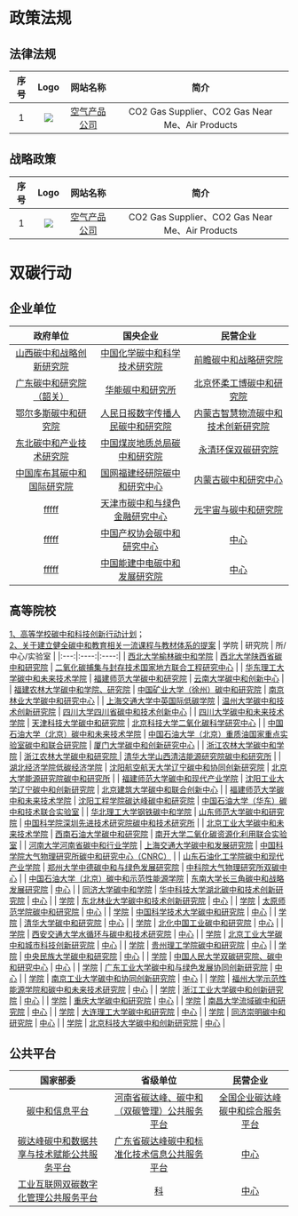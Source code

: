 # 政策法规
## 法律法规
| 序号 | Logo | 网站名称 | 简介 | 
|:---:|:----:|:----:|:----:|
| 1 | ![](https://www.airproducts.com/-/media/airproducts/air-products-logo.png?h=43&la=en&w=198&hash=90A24EFA57CB0806A7B5EBFC0FC78336) | [空气产品公司](https://www.airproducts.com/gases/carbon-dioxide) | CO2 Gas Supplier、CO2 Gas Near Me、Air Products |
## 战略政策
| 序号 | Logo | 网站名称 | 简介 | 
|:---:|:----:|:----:|:----:|
| 1 | ![](https://www.airproducts.com/-/media/airproducts/air-products-logo.png?h=43&la=en&w=198&hash=90A24EFA57CB0806A7B5EBFC0FC78336) | [空气产品公司](https://www.airproducts.com/gases/carbon-dioxide) | CO2 Gas Supplier、CO2 Gas Near Me、Air Products |

# 双碳行动
## 企业单位
| 政府单位 | 国央企业 | 民营企业 |
|:---:|:----:|:----:|
| [山西碳中和战略创新研究院](https://zgq.shanxi.gov.cn/ywdt_0/qnyw_71397/202110/t20211022_2794365.shtml) | [中国化学碳中和科学技术研究院](http://www.chinahualueng.com/default/detail/773) | [前瞻碳中和战略研究院](https://bg.qianzhan.com/tanzhonghe/) |
| [广东碳中和研究院（韶关）](http://www.gicn.ac.cn/) | [华能碳中和研究所](https://www.chng.com.cn/detail_jtyw/-/article/ccgb60va5Gwc/v/915471.html) | [北京怀柔工博碳中和研究院](https://view.inews.qq.com/k/20210817A04DRU00?web_channel=wap&openApp=false&f=newdc) |
| [鄂尔多斯碳中和研究院](http://ordostzh.cn/index.html) | [人民日报数字传播人民碳中和研究院](https://www.cdmfund.org/29024.html) | [内蒙古智慧物流碳中和技术创新研究院](https://www.eco.gov.cn/news_info/57319.html) |
| [东北碳中和产业技术研究院](http://lyt.ln.gov.cn/sy_143513/snzx/202107/t20210716_4217903.html) | [中国煤炭地质总局碳中和研究院](http://kczy.ccgc.cn/newsinfo/1882203.html) | [永清环保双碳研究院](http://www.yonker.com.cn/index.php?m=content&c=index&a=show&catid=31&id=1363#) |
| [中国库布其碳中和国际研究院](http://www.cssn.cn/whjs/whjs_whcy/202102/t20210210_5311564.shtml) | [国网福建经研院碳中和研究中心](https://news.bjx.com.cn/html/20210827/1173136.shtml) | [内蒙古碳中和研究中心](http://www.nmgsb.com.cn/system/yaowen/2022/062R4K2022.html) |
| [fffff](http://www.gicn.ac.cn/) | [天津市碳中和与绿色金融研究中心](https://www.tjcac.gov.cn/tjsg/cxyy/202108/t20210813_5533818.html) | [元宇宙与碳中和研究院](https://yyzcn.cn/blog/diary/1077.html) |
| [fffff](http://www.gicn.ac.cn/) | [中国产权协会碳中和研究中心](http://gs.people.com.cn/n2/2021/0514/c183360-34725783.html) | [中心](http://www.nmgsb.com.cn/system/yaowen/2022/062R4K2022.html) |
| [fffff](http://www.gicn.ac.cn/) | [中国能建中电碳中和发展研究院](http://www.ceec.net.cn/art/2022/6/11/art_11019_2521949.html) | [中心](http://www.nmgsb.com.cn/system/yaowen/2022/062R4K2022.html) |

## 高等院校
[1、高等学校碳中和科技创新行动计划](http://www.gov.cn/zhengce/zhengceku/2021-07/29/content_5628172.htm)；<br>
[2、关于建立健全碳中和教育相关一流课程与教材体系的提案](http://www.moe.gov.cn/jyb_xxgk/xxgk_jyta/jyta_gaojiaosi/202208/t20220819_654024.html)
| 学院 | 研究院 | 所/中心/实验室 |
|:---:|:----:|:----:|
| [西北大学榆林碳中和学院](https://tzhxy.nwu.edu.cn/) | [西北大学陕西省碳中和研究院](https://tzhxy.nwu.edu.cn/) | [二氧化碳捕集与封存技术国家地方联合工程研究中心](https://ccus.nwu.edu.cn/index.htm) |
| [华东理工大学碳中和未来技术学院](https://zhxy.ecust.edu.cn/2021/0917/c6479a133287/page.htm) | [福建师范大学碳中和研究院](https://facn.fjnu.edu.cn/main.htm) | [云南大学碳中和创新中心](http://www.news.ynu.edu.cn/info/1093/27358.htm) |
| [福建农林大学碳中和学院、研究院](https://lxy.fafu.edu.cn/main.htm) | [中国矿业大学（徐州）碳中和研究院](https://lcei.cumt.edu.cn/) | [南京林业大学碳中和研究中心](https://news.eol.cn/dongtai/202107/t20210722_2138930.shtml) |
| [上海交通大学中英国际低碳学院](https://lcc.sjtu.edu.cn/) | [温州大学碳中和技术创新研究院](http://www.wzutiicn.com/) | [四川大学四川省碳中和技术创新中心](https://www.scu.edu.cn/info/1203/18379.htm) |
| [四川大学碳中和未来技术学院](https://www.scu.edu.cn/zzjg/xysz.htm#) | [天津科技大学碳中和研究院](http://news.tust.edu.cn/kdxw/c8f87967338b4023911d89e4ab0a1b13.htm) | [北京科技大学二氧化碳科学研究中心](https://news.ustb.edu.cn/info/1087/1613.htm) |
| [中国石油大学（北京）碳中和未来技术学院](https://www.cup.edu.cn/CCNFT/) | [中国石油大学（北京）重质油国家重点实验室碳中和联合研究院](https://www.cup.edu.cn/heavyoil/index.htm) | [厦门大学碳中和创新研究中心](https://coe.xmu.edu.cn/NewsShow.aspx?Id=16364) |
| [浙江农林大学碳中和学院](https://et.zafu.edu.cn/index.htm) | [浙江农林大学碳中和研究院  ](https://icn.zafu.edu.cn/) | [清华大学山西清洁能源研究院碳中和研究所](http://www.sice-tsinghua.org/index.php/research16) |
| [湖北经济学院低碳经济学院](http://dtjj.hbue.edu.cn/) | [沈阳航空航天大学辽宁碳中和协同创新研究院](https://www.sau.edu.cn/info/1041/3188.htm) | [北京大学能源研究院碳中和研究所](https://energy.pku.edu.cn/tzgg/yjyxw/0b2acfa608244495acceb36b792637ee.htm) |
| [福建师范大学碳中和现代产业学院](https://env.fjnu.edu.cn/main.htm) | [沈阳工业大学辽宁碳中和创新研究院](https://www.eol.cn/news/dongtai/202109/t20210923_2158226.shtml) | [北京建筑大学碳中和联合创新中心](https://xww.bucea.edu.cn/tgx/889befd59f13439d9af266a4ce92dc35.htm) |
| [福建师范大学碳中和未来技术学院](https://geo.fjnu.edu.cn/main.htm) | [沈阳工程学院碳达峰碳中和研究院](http://sie.edu.cn/info/1234/3376.htm) | [中国石油大学（华东）碳中和技术联合实验室](https://news.upc.edu.cn/info/1432/107239.htm) |
| [华北理工大学钢铁碳中和学院](http://newstest.ncst.edu.cn/col/1393558054724/2022/04/29/1651219946075.html) | [山东师范大学碳中和研究院](http://www.qlshx.sdnu.edu.cn/info/10445/125376.htm) | [中国科学院深圳先进技术研究院碳中和技术研究所](https://www.siat.ac.cn/jgsz2016/jgdh2016/kybm2016/tzhjsyjs2021/tzhjianjie/) |
| [北京工业大学碳中和未来技术学院](https://news.bjut.edu.cn/info/1002/3653.htm) | [西南石油大学碳中和研究院](https://www.swpu.edu.cn/news/info/2511/5599.htm) | [南开大学二氧化碳资源化利用联合实验室](http://news.nankai.edu.cn/ywsd/system/2021/06/25/030046956.shtml) |
| [河南大学河南省碳中和行业学院](https://ccce.henu.edu.cn/info/1534/11863.htm) | [上海交通大学碳中和发展研究院](https://ricn.sjtu.edu.cn/) | [中国科学院大气物理研究所碳中和研究中心（CNRC）](http://iap.cas.cn/gb/jgsz/kyxt/202103/t20210318_5978918.html) |
| [山东石油化工学院碳中和现代产业学院](https://www.sdipct.edu.cn/info/1047/4672.htm) | [郑州大学中德碳中和与绿色发展研究院](http://www.zzu.edu.cn/info/1217/76531.htm) | [中科院大气物理研究所双碳中心](http://cne.iap.ac.cn/) |
| [中国石油大学（北京）碳中和示范性能源学院](https://www.cup.edu.cn/ccne/szdw/index.htm) | [东南大学长三角碳中和战略发展研究院](http://ttc.seu.edu.cn/CMS/c-1049) | [中心](https://www.airprod.com/) |
| [同济大学碳中和学院](https://news.tongji.edu.cn/info/1003/79902.htm) | [华中科技大学湖北碳中和技术创新研究院](https://www.ncsti.gov.cn/kjdt/kjrd/202203/t20220324_63571.html) | [中心](https://www.airprod.com/) |
| [学院](https://www.airpr) | [东北林业大学碳中和技术创新研究院](https://news.nefu.edu.cn/info/1099/22532.htm) | [中心](https://www.airprod.com/) |
| [学院](https://www.airpr) | [太原师范学院碳中和研究院](https://www.tynu.edu.cn/info/1055/8137.htm) | [中心](https://www.airprod.com/) |
| [学院](https://www.airpr) | [中国科学技术大学碳中和研究院](https://po.ustc.edu.cn/2022/0123/c19836a544963/page.htm) | [中心](https://www.airprod.com/) |
| [学院](https://www.airpr) | [清华大学碳中和研究院](https://www.icon.tsinghua.edu.cn/) | [中心](https://www.airprod.com/) |
| [学院](https://www.airpr) | [北化中国工业碳中和研究院](https://bicci.buct.edu.cn/main.htm) | [中心](https://www.airprod.com/) |
| [学院](https://www.airpr) | [西安交通大学水循环与碳中和技术研究院](http://news.xjtu.edu.cn/info/1004/138680.htm) | [中心](https://www.airprod.com/) |
| [学院](https://www.airpr) | [北京工业大学碳中和城市科技创新研究院](https://news.bjut.edu.cn/info/1002/1904.htm) | [中心](https://www.airprod.com/) |
| [学院](https://www.airpr) | [贵州理工学院碳中和研究院](https://www.git.edu.cn/hgxy/info/1536/5126.htm) | [中心](https://www.airprod.com/) |
| [学院](https://www.airpr) | [中央民族大学碳中和研究院](https://eco.muc.edu.cn/info/1393/2936.htm) | [中心](https://www.airprod.com/) |
| [学院](https://www.airpr) | [中国人民大学双碳研究院、碳中和研究中心](http://nads.ruc.edu.cn/yjdt/1d0135645fb64269b13378f83e49b4be.htm) | [中心](https://www.airprod.com/) |
| [学院](https://www.airpr) | [广东工业大学碳中和与绿色发展协同创新研究院](https://ieee.gdut.edu.cn/info/1029/1053.htm) | [中心](https://www.airprod.com/) |
| [学院](https://www.airpr) | [南京工业大学碳中和协同创新研究院](http://cqt.njtech.edu.cn/info/1015/39508.htm) | [中心](https://www.airprod.com/) |
| [学院](https://www.airpr) | [福州大学示范性能源学院和碳中和未来技术研究院](https://news.fzu.edu.cn/info/1011/24696.htm) | [中心](https://www.airprod.com/) |
| [学院](https://www.airpr) | [浙江工业大学碳中和创新研究院](http://www.zcnii.zjut.edu.cn/main.htm) | [中心](https://www.airprod.com/) |
| [学院](https://www.airpr) | [重庆大学碳中和研究院](http://lowcarbon.cqu.edu.cn/index.htm) | [中心](https://www.airprod.com/) |
| [学院](https://www.airpr) | [南昌大学流域碳中和研究院](http://100.ncu.edu.cn/xqdt/mtjj/e5af5d9a255e4881b5685b42f1a223a3.htm) | [中心](https://www.airprod.com/) |
| [学院](https://www.airpr) | [大连理工大学碳中和研究院](https://www.dlut.edu.cn/info/1160/8004.htm) | [中心](https://www.airprod.com/) |
| [学院](https://www.airpr) | [同济崇明碳中和研究院](https://news.tongji.edu.cn/info/1003/79902.htm) | [中心](https://www.airprod.com/) |
| [学院](https://www.airpr) | [北京科技大学碳中和创新研究院](https://news.ustb.edu.cn/info/1087/52224.htm) | [中心](https://www.airprod.com/) |

## 公共平台
| 国家部委 | 省级单位 | 民营企业 |
|:---:|:----:|:----:|
| [碳中和信息平台](http://cn.edcmep.org.cn/) | [河南省碳达峰、碳中和（双碳管理）公共服务平台](http://www.hnco2.org.cn/) | [全国企业碳达峰碳中和综合服务平台](http://qgccep.com/) |
| [碳达峰碳中和数据共享与技术赋能公共服务平台](http://carbon.caict.ac.cn/index) | [广东省碳达峰碳中和标准化技术信息公共服务平台](https://www.gdtt.org.cn/home) | [中心](https://www.airprod.com/) |
| [工业互联网双碳数字化管理公共服务平台](https://zcarbon.idfactory.cn/) | [科](https://news.ustb.edu.cn/info/1087/52224.htm) | [中心](https://www.airprod.com/) |
